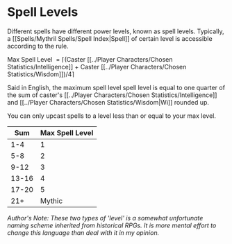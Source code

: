 # Spell Levels

Different spells have different power levels, known as spell levels. Typically, a [[Spells/Mythril Spells/Spell Index|Spell]] of certain level is accessible according to the rule.

Max Spell Level $= \lceil($Caster [[../Player Characters/Chosen Statistics/Intelligence]] + Caster [[../Player Characters/Chosen Statistics/Wisdom]]$)/4\rceil$

Said in English, the maximum spell level spell level is equal to one quarter of the sum of caster's [[../Player Characters/Chosen Statistics/Intelligence]] and [[../Player Characters/Chosen Statistics/Wisdom|Wi]] rounded up.

You can only upcast spells to a level less than or equal to your max level.

| Sum   | Max Spell Level |
| ----- | --------------- |
| 1-4   | 1               |
| 5-8   | 2               |
| 9-12  | 3               |
| 13-16 | 4               |
| 17-20 | 5               |
| 21+   | Mythic          |

*Author's Note:*
*These two types of 'level' is a somewhat unfortunate naming scheme inherited from historical RPGs. It is more mental effort to change this language than deal with it in my opinion.*